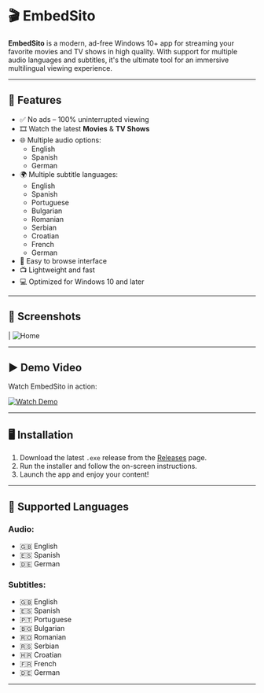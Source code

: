 # 🎬 EmbedSito

**EmbedSito** is a modern, ad-free Windows 10+ app for streaming your favorite movies and TV shows in high quality. With support for multiple audio languages and subtitles, it's the ultimate tool for an immersive multilingual viewing experience.

---

## 🚀 Features

- ✅ No ads – 100% uninterrupted viewing
- 🎞️ Watch the latest **Movies** & **TV Shows**
- 🌐 Multiple audio options:
  - English
  - Spanish
  - German
- 🌍 Multiple subtitle languages:
  - English
  - Spanish
  - Portuguese
  - Bulgarian
  - Romanian
  - Serbian
  - Croatian
  - French
  - German
- 📂 Easy to browse interface
- 📺 Lightweight and fast
- 💻 Optimized for Windows 10 and later

---

## 📸 Screenshots
| ![Home](https://yourdomain.com/screenshots/home.png)

---

## ▶️ Demo Video

Watch EmbedSito in action:

[![Watch Demo](https://img.youtube.com/vi/sdCSrRvj6TM/0.jpg)](https://www.youtube.com/watch?v=sdCSrRvj6TM)

---

## 🖥️ Installation

1. Download the latest `.exe` release from the [Releases](https://github.com/Tommy0412/embedsito/releases) page.
2. Run the installer and follow the on-screen instructions.
3. Launch the app and enjoy your content!

---

## 💬 Supported Languages

### Audio:
- 🇬🇧 English
- 🇪🇸 Spanish
- 🇩🇪 German

### Subtitles:
- 🇬🇧 English
- 🇪🇸 Spanish
- 🇵🇹 Portuguese
- 🇧🇬 Bulgarian
- 🇷🇴 Romanian
- 🇷🇸 Serbian
- 🇭🇷 Croatian
- 🇫🇷 French
- 🇩🇪 German

---
